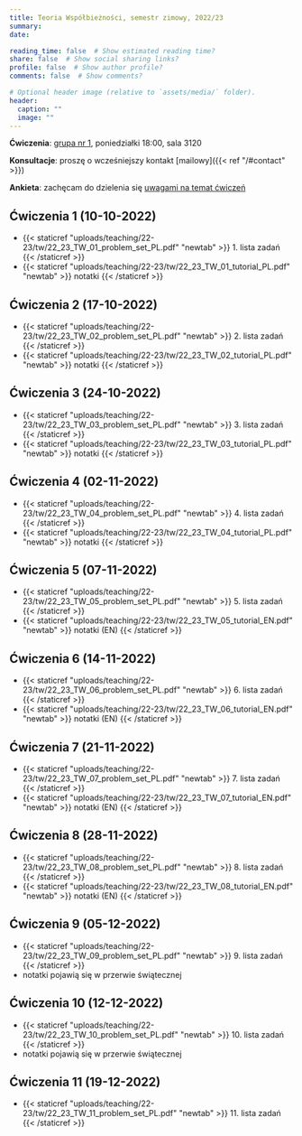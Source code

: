 ```yaml
---
title: Teoria Współbieżności, semestr zimowy, 2022/23
summary: 
date: 

reading_time: false  # Show estimated reading time?
share: false  # Show social sharing links?
profile: false  # Show author profile?
comments: false  # Show comments?

# Optional header image (relative to `assets/media/` folder).
header:
  caption: ""
  image: ""
---
```


**Ćwiczenia**: [grupa nr 1](https://usosweb.mimuw.edu.pl/kontroler.php?_action=katalog2/przedmioty/pokazZajecia&zaj_cyk_id=495497&gr_nr=1), poniedziałki 18:00, sala 3120

**Konsultacje**: proszę o wcześniejszy kontakt [mailowy]({{< ref "/#contact" >}})

**Ankieta**: zachęcam do dzielenia się [uwagami na temat ćwiczeń](https://docs.google.com/forms/d/e/1FAIpQLSdWP-PnVTyL6H4elG_VDXW0WvPcniWKwz7bsGQf3l9UmgGTuA/viewform?usp=sf_link)

## Ćwiczenia 1 (10-10-2022)
- {{< staticref "uploads/teaching/22-23/tw/22_23_TW_01_problem_set_PL.pdf" "newtab" >}} 1. lista zadań {{< /staticref >}}
- {{< staticref "uploads/teaching/22-23/tw/22_23_TW_01_tutorial_PL.pdf" "newtab" >}} notatki {{< /staticref >}}

## Ćwiczenia 2 (17-10-2022)
- {{< staticref "uploads/teaching/22-23/tw/22_23_TW_02_problem_set_PL.pdf" "newtab" >}} 2. lista zadań {{< /staticref >}}
- {{< staticref "uploads/teaching/22-23/tw/22_23_TW_02_tutorial_PL.pdf" "newtab" >}} notatki {{< /staticref >}}

## Ćwiczenia 3 (24-10-2022)
- {{< staticref "uploads/teaching/22-23/tw/22_23_TW_03_problem_set_PL.pdf" "newtab" >}} 3. lista zadań {{< /staticref >}}
- {{< staticref "uploads/teaching/22-23/tw/22_23_TW_03_tutorial_PL.pdf" "newtab" >}} notatki {{< /staticref >}}

## Ćwiczenia 4 (02-11-2022)
- {{< staticref "uploads/teaching/22-23/tw/22_23_TW_04_problem_set_PL.pdf" "newtab" >}} 4. lista zadań {{< /staticref >}}
- {{< staticref "uploads/teaching/22-23/tw/22_23_TW_04_tutorial_PL.pdf" "newtab" >}} notatki {{< /staticref >}}

## Ćwiczenia 5 (07-11-2022)
- {{< staticref "uploads/teaching/22-23/tw/22_23_TW_05_problem_set_PL.pdf" "newtab" >}} 5. lista zadań {{< /staticref >}}
- {{< staticref "uploads/teaching/22-23/tw/22_23_TW_05_tutorial_EN.pdf" "newtab" >}} notatki (EN) {{< /staticref >}}

## Ćwiczenia 6 (14-11-2022)
- {{< staticref "uploads/teaching/22-23/tw/22_23_TW_06_problem_set_PL.pdf" "newtab" >}} 6. lista zadań {{< /staticref >}}
- {{< staticref "uploads/teaching/22-23/tw/22_23_TW_06_tutorial_EN.pdf" "newtab" >}} notatki (EN) {{< /staticref >}}

## Ćwiczenia 7 (21-11-2022)
- {{< staticref "uploads/teaching/22-23/tw/22_23_TW_07_problem_set_PL.pdf" "newtab" >}} 7. lista zadań {{< /staticref >}}
- {{< staticref "uploads/teaching/22-23/tw/22_23_TW_07_tutorial_EN.pdf" "newtab" >}} notatki (EN) {{< /staticref >}}

## Ćwiczenia 8 (28-11-2022)
- {{< staticref "uploads/teaching/22-23/tw/22_23_TW_08_problem_set_PL.pdf" "newtab" >}} 8. lista zadań {{< /staticref >}}
- {{< staticref "uploads/teaching/22-23/tw/22_23_TW_08_tutorial_EN.pdf" "newtab" >}} notatki (EN) {{< /staticref >}}

## Ćwiczenia 9 (05-12-2022)
- {{< staticref "uploads/teaching/22-23/tw/22_23_TW_09_problem_set_PL.pdf" "newtab" >}} 9. lista zadań {{< /staticref >}}
- notatki pojawią się w przerwie świątecznej

## Ćwiczenia 10 (12-12-2022)
- {{< staticref "uploads/teaching/22-23/tw/22_23_TW_10_problem_set_PL.pdf" "newtab" >}} 10. lista zadań {{< /staticref >}}
- notatki pojawią się w przerwie świątecznej

## Ćwiczenia 11 (19-12-2022)
- {{< staticref "uploads/teaching/22-23/tw/22_23_TW_11_problem_set_PL.pdf" "newtab" >}} 11. lista zadań {{< /staticref >}}

